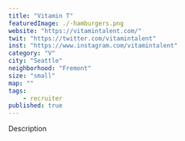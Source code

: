 ```yaml
---
title: "Vitamin T"
featuredImage: ./-hamburgers.png
website: "https://vitamintalent.com/"
twit: "https://twitter.com/vitamintalent"
inst: "https://www.instagram.com/vitamintalent"
category: "V"
city: "Seattle"
neighborhood: "Fremont"
size: "small"
map: ""
tags:
    - recruiter
published: true
---
```


Description
